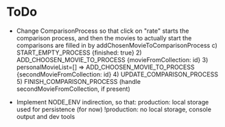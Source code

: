 # ToDo

 * Change ComparisonProcess so that click on "rate" starts the comparison
	process, and then the movies to actually start the comparisons are
	filled in by addChosenMovieToComparisonProcess
	c) START_EMPTY_PROCESS {finished: true}
	2) ADD_CHOOSEN_MOVIE_TO_PROCESS {movieFromCollection: id}
	3) personalMovieList=[] => ADD_CHOOSEN_MOVIE_TO_PROCESS {secondMovieFromCollection: id}
	4) UPDATE_COMPARISON_PROCESS
	5) FINISH_COMPARISON_PROCESS (handle secondMovieFromCollection, if present)

 * Implement NODE_ENV indirection, so that:
	production: local storage used for persistence (for now)
	!production: no local storage, console output and dev tools

